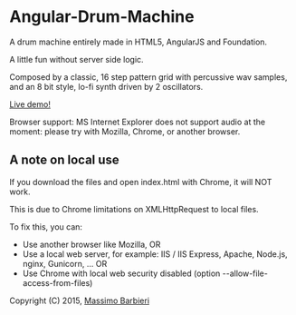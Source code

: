 # Angular-Drum-Machine

A drum machine entirely made in HTML5, AngularJS and Foundation. 

A little fun without server side logic.

Composed by a classic, 16 step pattern grid with percussive wav samples, and an 8 bit style, lo-fi synth driven by 2 oscillators.

[Live demo!](http://www.massimobarbieri.it/AngularDrumMachine)

Browser support: MS Internet Explorer does not support audio at the moment: please try with Mozilla, Chrome, or another browser.

## A note on local use

If you download the files and open index.html with Chrome, it will NOT work. 

This is due to Chrome limitations on XMLHttpRequest to local files.

To fix this, you can:

* Use another browser like Mozilla, OR
* Use a local web server, for example: IIS / IIS Express, Apache, Node.js, nginx, Gunicorn, ... OR
* Use Chrome with local web security disabled (option --allow-file-access-from-files)

Copyright (C) 2015, [Massimo Barbieri](http://www.massimobarbieri.it)
